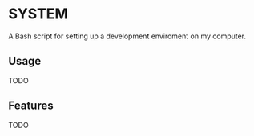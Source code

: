 # SYSTEM

A Bash script for setting up a development enviroment on my computer.

## Usage

TODO

## Features

TODO
